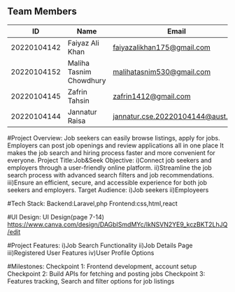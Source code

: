 ## Team Members

| **ID**        | **Name**                  | **Email**                                 | **Role**            |
|---------------|---------------------------|--------------------------------------------|---------------------|
| 20220104142   | Faiyaz Ali Khan           | faiyazalikhan175@gmail.com                 | Lead                |
| 20220104152   | Maliha Tasnim Chowdhury   | malihatasnim530@gmail.com                  | Frontend + Backend  |
| 20220104145   | Zafrin Tahsin             | zafrin1412@gmail.com                       | Frontend            |
| 20220104144   | Jannatur Raisa            | jannatur.cse.20220104144@aust.edu          | Backend             |

 
 
#Project Overview:
     Job seekers can easily browse listings, apply for jobs. Employers can post job openings 
     and  review applications all in one place It makes the job search and hiring process 
     faster and more convenient for everyone.
     Project Title:Job&Seek
     Objective:
              i)Connect job seekers and employers through a user-friendly online platform.
              ii)Streamline the job search process with advanced search filters and job 
               recommendations.
              iii)Ensure an efficient, secure, and accessible experience for both job seekers and 
                employers.
     Target Audience:
              i)Job seekers
              ii)Employeers 


#Tech Stack:
             Backend:Laravel,php
             Frontend:css,html,react
  
#UI Design:
            UI Design(page 7-14)
            https://www.canva.com/design/DAGbISmdMYc/IkNSVN2YE9_kczBKT2LhJQ/edit

#Project Features:
            i)Job Search Functionality 
            ii)Job Details Page
            iii)Registered User Features
            iv)User Profile Options

#Milestones:
           Checkpoint 1: Frontend development, account setup
           Checkpoint 2: Build APIs for fetching and posting jobs
           Checkpoint 3: Features tracking, Search and filter options for job listings
   


     
     

     
